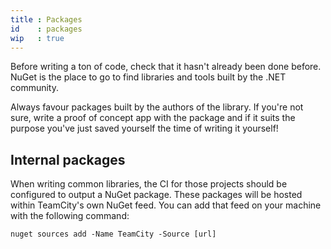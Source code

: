 ```yaml
---
title : Packages 
id    : packages
wip   : true
---
```


Before writing a ton of code, check that it hasn't already been done before. NuGet is the place to go to find libraries and tools built by the .NET community.

Always favour packages built by the authors of the library. If you're not sure, write a proof of concept app with the package and if it suits the purpose you've just saved yourself the time of writing it yourself!

## Internal packages

When writing common libraries, the CI for those projects should be configured to output a NuGet package. These packages will be hosted within TeamCity's own NuGet feed. You can add that feed on your machine with the following command:

	nuget sources add -Name TeamCity -Source [url]
